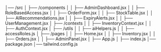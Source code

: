│── /src
│   ├── /components
│   │   ├── AdminDashboard.jsx
│   │   ├── RoleBasedAccess.jsx
│   │   ├── OrderForm.jsx
│   │   ├── StockTable.jsx
│   │   ├── AIRecommendations.jsx
│   │   ├── ExpiryAlerts.jsx
│   │   ├── UserManagement.jsx
│   ├── /contexts
│   │   ├── InventoryContext.jsx
│   │   ├── AuthContext.jsx
│   ├── /utils
│   │   ├── aiHelpers.js
│   │   ├── accessRoles.js
│   ├── /pages
│   │   ├── Home.jsx
│   │   ├── Inventory.jsx
│   │   ├── Orders.jsx
│   │   ├── AdminPanel.jsx
│   ├── App.js
│   ├── index.js
│── package.json
│── tailwind.config.js